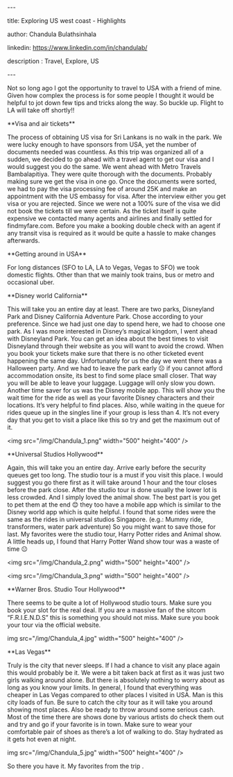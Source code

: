 \---

title: Exploring US west coast - Highlights

author: Chandula Bulathsinhala

linkedin: https://www.linkedin.com/in/chandulab/

description : Travel, Explore, US

\---

Not so long ago I got the opportunity to travel to USA with a friend of mine.
Given how complex the process is for some people I thought it would be helpful
to jot down few tips and tricks along the way. So buckle up. Flight to LA will
take off shortly!!

\*\*Visa and air tickets\*\*

The process of obtaining US visa for Sri Lankans is no walk in the park. We were
lucky enough to have sponsors from USA, yet the number of documents needed was
countless. As this trip was organized all of a sudden, we decided to go ahead
with a travel agent to get our visa and I would suggest you do the same. We went
ahead with Metro Travels Bambalapitiya. They were quite thorough with the
documents. Probably making sure we get the visa in one go. Once the documents
were sorted, we had to pay the visa processing fee of around 25K and make an
appointment with the US embassy for visa. After the interview either you get
visa or you are rejected. Since we were not a 100% sure of the visa we did not
book the tickets till we were certain. As the ticket itself is quite expensive
we contacted many agents and airlines and finally settled for findmyfare.com.
Before you make a booking double check with an agent if any transit visa is
required as it would be quite a hassle to make changes afterwards.

\*\*Getting around in USA\*\*

For long distances (SFO to LA, LA to Vegas, Vegas to SFO) we took domestic
flights. Other than that we mainly took trains, bus or metro and occasional
uber.

\*\*Disney world California\*\*

This will take you an entire day at least. There are two parks, Disneyland Park
and Disney California Adventure Park. Chose according to your preference. Since
we had just one day to spend here, we had to choose one park. As I was more
interested in Disney’s magical kingdom, I went ahead with Disneyland Park. You
can get an idea about the best times to visit Disneyland through their website
as you will want to avoid the crowd. When you book your tickets make sure that
there is no other ticketed event happening the same day. Unfortunately for us
the day we went there was a Halloween party. And we had to leave the park early
☹ if you cannot afford accommodation onsite, its best to find some place small
closer. That way you will be able to leave your luggage. Luggage will only slow
you down. Another time saver for us was the Disney mobile app. This will show
you the wait time for the ride as well as your favorite Disney characters and
their locations. It’s very helpful to find places. Also, while waiting in the
queue for rides queue up in the singles line if your group is less than 4. It’s
not every day that you get to visit a place like this so try and get the maximum
out of it.

\<img src="/img/Chandula_1.png" width="500" height="400" /\>

\*\*Universal Studios Hollywood\*\*

Again, this will take you an entire day. Arrive early before the security queues
get too long. The studio tour is a must if you visit this place. I would suggest
you go there first as it will take around 1 hour and the tour closes before the
park close. After the studio tour is done usually the lower lot is less crowded.
And I simply loved the animal show. The best part is you get to pet them at the
end 😊 they too have a mobile app which is similar to the Disney world app which
is quite helpful. I found that some rides were the same as the rides in
universal studios Singapore. (e.g.: Mummy ride, transformers, water park
adventure) So you might want to save those for last. My favorites were the
studio tour, Harry Potter rides and Animal show. A little heads up, I found that
Harry Potter Wand show tour was a waste of time 😐

\<img src="/img/Chandula_2.png" width="500" height="400" /\>

\<img src="/img/Chandula_3.png" width="500" height="400" /\>

\*\*Warner Bros. Studio Tour Hollywood\*\*

There seems to be quite a lot of Hollywood studio tours. Make sure you book your
slot for the real deal. If you are a massive fan of the sitcom “F.R.I.E.N.D.S”
this is something you should not miss. Make sure you book your tour via the
official website.

img src="/img/Chandula_4.jpg" width="500" height="400" /\>

\*\*Las Vegas\*\*

Truly is the city that never sleeps. If I had a chance to visit any place again
this would probably be it. We were a bit taken back at first as it was just two
girls walking around alone. But there is absolutely nothing to worry about as
long as you know your limits. In general, I found that everything was cheaper in
Las Vegas compared to other places I visited in USA. Man is this city loads of
fun. Be sure to catch the city tour as it will take you around showing most
places. Also be ready to throw around some serious cash. Most of the time there
are shows done by various artists do check them out and try and go if your
favorite is in town. Make sure to wear your comfortable pair of shoes as there’s
a lot of walking to do. Stay hydrated as it gets hot even at night.

img src="/img/Chandula_5.jpg" width="500" height="400" /\>

So there you have it. My favorites from the trip .
